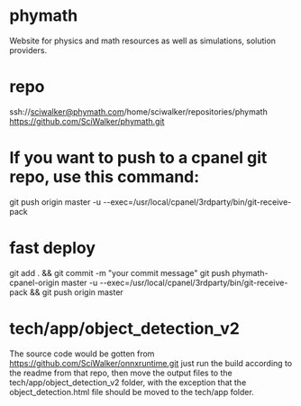 # phymath
Website for physics and math resources as well as simulations, solution providers.
# repo
ssh://sciwalker@phymath.com/home/sciwalker/repositories/phymath
https://github.com/SciWalker/phymath.git

# If you want to push to a cpanel git repo, use this command:
git push origin master -u --exec=/usr/local/cpanel/3rdparty/bin/git-receive-pack

# fast deploy
git add . && git commit -m "your commit message"
git push phymath-cpanel-origin master -u --exec=/usr/local/cpanel/3rdparty/bin/git-receive-pack && git push origin master


# tech/app/object_detection_v2
The source code would be gotten from https://github.com/SciWalker/onnxruntime.git
just run the build according to the readme from that repo, then move the output files to the tech/app/object_detection_v2 folder, with the exception that the object_detection.html file should be moved to the tech/app folder.